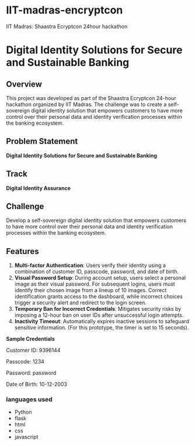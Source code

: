# IIT-madras-encryptcon
IIT Madras: Shaastra Ecryptcon 24hour hackathon
# Digital Identity Solutions for Secure and Sustainable Banking

## Overview

This project was developed as part of the Shaastra Ecryptcon 24-hour hackathon organized by IIT Madras. The challenge was to create a self-sovereign digital identity solution that empowers customers to have more control over their personal data and identity verification processes within the banking ecosystem.

## Problem Statement

**Digital Identity Solutions for Secure and Sustainable Banking**

## Track

**Digital Identity Assurance**

## Challenge

Develop a self-sovereign digital identity solution that empowers customers to have more control over their personal data and identity verification processes within the banking ecosystem.

## Features

1. **Multi-factor Authentication**: Users verify their identity using a combination of customer ID, passcode, password, and date of birth.
2. **Visual Password Setup**: During account setup, users select a personal image as their visual password. For subsequent logins, users must identify their chosen image from a lineup of 10 images. Correct identification grants access to the dashboard, while incorrect choices trigger a security alert and redirect to the login screen.
3. **Temporary Ban for Incorrect Credentials**: Mitigates security risks by imposing a 12-hour ban on user IDs after unsuccessful login attempts.
4. **Inactivity Timeout**: Automatically expires inactive sessions to safeguard sensitive information. (For this prototype, the timer is set to 15 seconds).

**Sample Credentials**

Customer ID: 9396144

Passcode: 1234

Password: password

Date of Birth: 10-12-2003

### languages used

- Python
- flask
- html
- css
- javascript
